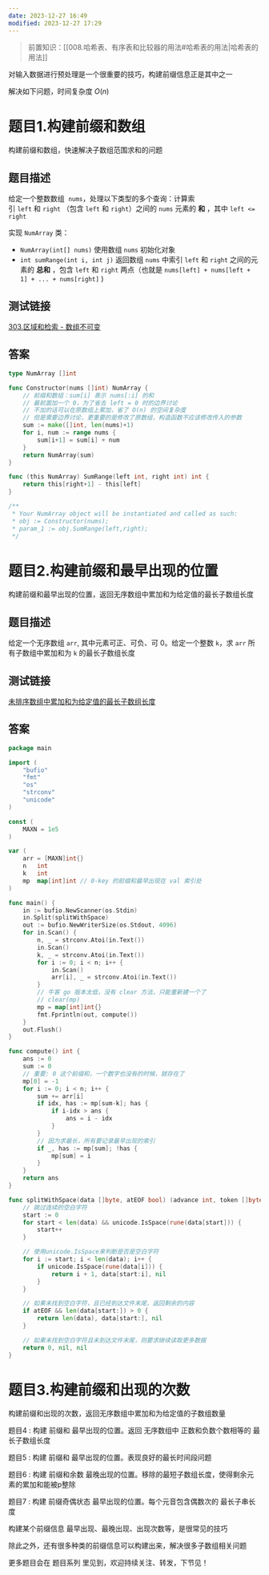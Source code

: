 ```yaml
---
date: 2023-12-27 16:49
modified: 2023-12-27 17:29
---
```


>前置知识：[[008.哈希表、有序表和比较器的用法#哈希表的用法|哈希表的用法]]

对输入数据进行预处理是一个很重要的技巧，构建前缀信息正是其中之一

解决如下问题，时间复杂度 $O(n)$

# 题目1.构建前缀和数组

构建前缀和数组，快速解决子数组范围求和的问题

## 题目描述

给定一个整数数组  `nums`，处理以下类型的多个查询：计算索引 `left` 和 `right` （包含 `left` 和 `right`）之间的 `nums` 元素的 **和** ，其中 `left <= right`

实现 `NumArray` 类：

- `NumArray(int[] nums)` 使用数组 `nums` 初始化对象
- `int sumRange(int i, int j)` 返回数组 `nums` 中索引 `left` 和 `right` 之间的元素的 **总和** ，包含 `left` 和 `right` 两点（也就是 `nums[left] + nums[left + 1] + ... + nums[right]` )

## 测试链接

[303.区域和检索 - 数组不可变](https://leetcode.cn/problems/range-sum-query-immutable/)

## 答案

```go
type NumArray []int

func Constructor(nums []int) NumArray {
	// 前缀和数组：sum[i] 表示 nums[:i] 的和
	// 最前面加一个 0，为了省去 left = 0 时的边界讨论
	// 不加的话可以在原数组上累加，省了 O(n) 的空间复杂度
	// 但是需要边界讨论，更重要的是修改了原数组，构造函数不应该修改传入的参数
	sum := make([]int, len(nums)+1)
	for i, num := range nums {
		sum[i+1] = sum[i] + num
	}
	return NumArray(sum)
}

func (this NumArray) SumRange(left int, right int) int {
	return this[right+1] - this[left]
}

/**
 * Your NumArray object will be instantiated and called as such:
 * obj := Constructor(nums);
 * param_1 := obj.SumRange(left,right);
 */
```

# 题目2.构建前缀和最早出现的位置

构建前缀和最早出现的位置，返回无序数组中累加和为给定值的最长子数组长度

## 题目描述

给定一个无序数组 `arr`, 其中元素可正、可负、可 0。给定一个整数 `k`，求 `arr` 所有子数组中累加和为 `k` 的最长子数组长度

## 测试链接

[未排序数组中累加和为给定值的最长子数组长度](https://www.nowcoder.com/practice/36fb0fd3c656480c92b569258a1223d5)

## 答案

```go
package main

import (
	"bufio"
	"fmt"
	"os"
	"strconv"
	"unicode"
)

const (
	MAXN = 1e5
)

var (
	arr = [MAXN]int{}
	n   int
	k   int
	mp  map[int]int // 0-key 的前缀和最早出现在 val 索引处
)

func main() {
	in := bufio.NewScanner(os.Stdin)
	in.Split(splitWithSpace)
	out := bufio.NewWriterSize(os.Stdout, 4096)
	for in.Scan() {
		n, _ = strconv.Atoi(in.Text())
		in.Scan()
		k, _ = strconv.Atoi(in.Text())
		for i := 0; i < n; i++ {
			in.Scan()
			arr[i], _ = strconv.Atoi(in.Text())
		}
		// 牛客 go 版本太低，没有 clear 方法，只能重新建一个了
		// clear(mp)
		mp = map[int]int{}
		fmt.Fprintln(out, compute())
	}
	out.Flush()
}

func compute() int {
	ans := 0
	sum := 0
	// 重要: 0 这个前缀和，一个数字也没有的时候，就存在了
	mp[0] = -1
	for i := 0; i < n; i++ {
		sum += arr[i]
		if idx, has := mp[sum-k]; has {
			if i-idx > ans {
				ans = i - idx
			}
		}
		// 因为求最长，所有要记录最早出现的索引
		if _, has := mp[sum]; !has {
			mp[sum] = i
		}
	}
	return ans
}

func splitWithSpace(data []byte, atEOF bool) (advance int, token []byte, err error) {
	// 跳过连续的空白字符
	start := 0
	for start < len(data) && unicode.IsSpace(rune(data[start])) {
		start++
	}

	// 使用unicode.IsSpace来判断是否是空白字符
	for i := start; i < len(data); i++ {
		if unicode.IsSpace(rune(data[i])) {
			return i + 1, data[start:i], nil
		}
	}

	// 如果未找到空白字符，且已经到达文件末尾，返回剩余的内容
	if atEOF && len(data[start:]) > 0 {
		return len(data), data[start:], nil
	}

	// 如果未找到空白字符且未到达文件末尾，则要求继续读取更多数据
	return 0, nil, nil
}
```

# 题目3.构建前缀和出现的次数

构建前缀和出现的次数，返回无序数组中累加和为给定值的子数组数量

题目4 : 构建 前缀和 最早出现的位置。返回 无序数组中 正数和负数个数相等的 最长子数组长度

题目5 : 构建 前缀和 最早出现的位置。表现良好的最长时间段问题

题目6 : 构建 前缀和余数 最晚出现的位置。移除的最短子数组长度，使得剩余元素的累加和能被p整除

题目7 : 构建 前缀奇偶状态 最早出现的位置。每个元音包含偶数次的 最长子串长度

构建某个前缀信息 最早出现、最晚出现、出现次数等，是很常见的技巧

除此之外，还有很多种类的前缀信息可以构建出来，解决很多子数组相关问题

更多题目会在 题目系列 里见到，欢迎持续关注、转发，下节见！